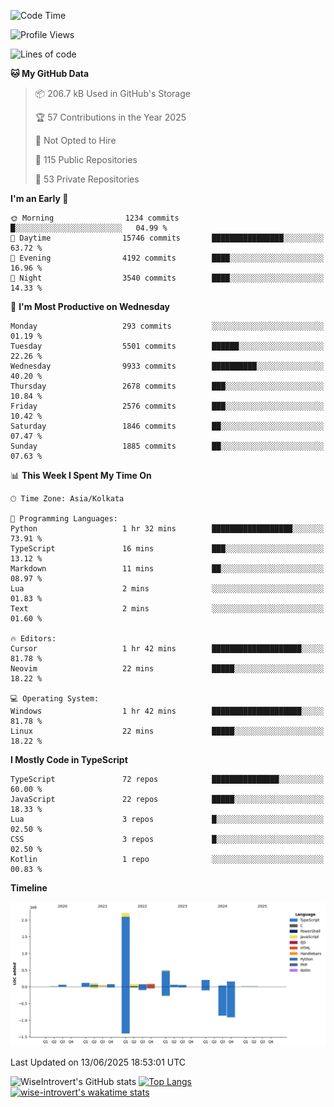 <!--START_SECTION:waka-->
![Code Time](http://img.shields.io/badge/Code%20Time-2%2C343%20hrs%207%20mins-blue)

![Profile Views](http://img.shields.io/badge/Profile%20Views-0-blue)

![Lines of code](https://img.shields.io/badge/From%20Hello%20World%20I%27ve%20Written-3.8%20million%20lines%20of%20code-blue)

**🐱 My GitHub Data** 

> 📦 206.7 kB Used in GitHub's Storage 
 > 
> 🏆 57 Contributions in the Year 2025
 > 
> 🚫 Not Opted to Hire
 > 
> 📜 115 Public Repositories 
 > 
> 🔑 53 Private Repositories 
 > 
**I'm an Early 🐤** 

```text
🌞 Morning                1234 commits        █░░░░░░░░░░░░░░░░░░░░░░░░   04.99 % 
🌆 Daytime                15746 commits       ████████████████░░░░░░░░░   63.72 % 
🌃 Evening                4192 commits        ████░░░░░░░░░░░░░░░░░░░░░   16.96 % 
🌙 Night                  3540 commits        ████░░░░░░░░░░░░░░░░░░░░░   14.33 % 
```
📅 **I'm Most Productive on Wednesday** 

```text
Monday                   293 commits         ░░░░░░░░░░░░░░░░░░░░░░░░░   01.19 % 
Tuesday                  5501 commits        ██████░░░░░░░░░░░░░░░░░░░   22.26 % 
Wednesday                9933 commits        ██████████░░░░░░░░░░░░░░░   40.20 % 
Thursday                 2678 commits        ███░░░░░░░░░░░░░░░░░░░░░░   10.84 % 
Friday                   2576 commits        ███░░░░░░░░░░░░░░░░░░░░░░   10.42 % 
Saturday                 1846 commits        ██░░░░░░░░░░░░░░░░░░░░░░░   07.47 % 
Sunday                   1885 commits        ██░░░░░░░░░░░░░░░░░░░░░░░   07.63 % 
```


📊 **This Week I Spent My Time On** 

```text
🕑︎ Time Zone: Asia/Kolkata

💬 Programming Languages: 
Python                   1 hr 32 mins        ██████████████████░░░░░░░   73.91 % 
TypeScript               16 mins             ███░░░░░░░░░░░░░░░░░░░░░░   13.12 % 
Markdown                 11 mins             ██░░░░░░░░░░░░░░░░░░░░░░░   08.97 % 
Lua                      2 mins              ░░░░░░░░░░░░░░░░░░░░░░░░░   01.83 % 
Text                     2 mins              ░░░░░░░░░░░░░░░░░░░░░░░░░   01.60 % 

🔥 Editors: 
Cursor                   1 hr 42 mins        ████████████████████░░░░░   81.78 % 
Neovim                   22 mins             █████░░░░░░░░░░░░░░░░░░░░   18.22 % 

💻 Operating System: 
Windows                  1 hr 42 mins        ████████████████████░░░░░   81.78 % 
Linux                    22 mins             █████░░░░░░░░░░░░░░░░░░░░   18.22 % 
```

**I Mostly Code in TypeScript** 

```text
TypeScript               72 repos            ███████████████░░░░░░░░░░   60.00 % 
JavaScript               22 repos            █████░░░░░░░░░░░░░░░░░░░░   18.33 % 
Lua                      3 repos             █░░░░░░░░░░░░░░░░░░░░░░░░   02.50 % 
CSS                      3 repos             █░░░░░░░░░░░░░░░░░░░░░░░░   02.50 % 
Kotlin                   1 repo              ░░░░░░░░░░░░░░░░░░░░░░░░░   00.83 % 
```



**Timeline**

![Lines of Code chart](https://raw.githubusercontent.com/wise-introvert/wise-introvert/master/assets/bar_graph.png)


 Last Updated on 13/06/2025 18:53:01 UTC
<!--END_SECTION:waka-->

![WiseIntrovert's GitHub stats](https://github-readme-stats.vercel.app/api?username=wise-introvert&count_private=true&show_icons=true)
[![Top Langs](https://github-readme-stats.vercel.app/api/top-langs/?username=wise-introvert&langs_count=10)](https://github.com/anuraghazra/github-readme-stats)
[![wise-introvert's wakatime stats](https://github-readme-stats.vercel.app/api/wakatime?username=wiseintrovert)](https://github.com/anuraghazra/github-readme-stats)
